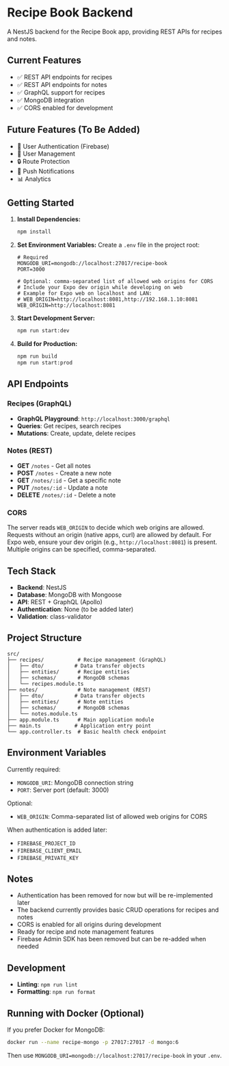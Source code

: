 # Recipe Book Backend

A NestJS backend for the Recipe Book app, providing REST APIs for recipes and notes.

## Current Features
- ✅ REST API endpoints for recipes
- ✅ REST API endpoints for notes  
- ✅ GraphQL support for recipes
- ✅ MongoDB integration
- ✅ CORS enabled for development

## Future Features (To Be Added)
- 🔐 User Authentication (Firebase)
- 👥 User Management
- 🔒 Route Protection
- 📱 Push Notifications
- 📊 Analytics

## Getting Started

1. **Install Dependencies:**
   ```bash
   npm install
   ```

2. **Set Environment Variables:**
   Create a `.env` file in the project root:
   ```env
   # Required
   MONGODB_URI=mongodb://localhost:27017/recipe-book
   PORT=3000

   # Optional: comma-separated list of allowed web origins for CORS
   # Include your Expo dev origin while developing on web
   # Example for Expo web on localhost and LAN:
   # WEB_ORIGIN=http://localhost:8081,http://192.168.1.10:8081
   WEB_ORIGIN=http://localhost:8081
   ```

3. **Start Development Server:**
   ```bash
   npm run start:dev
   ```

4. **Build for Production:**
   ```bash
   npm run build
   npm run start:prod
   ```

## API Endpoints

### Recipes (GraphQL)
- **GraphQL Playground**: `http://localhost:3000/graphql`
- **Queries**: Get recipes, search recipes
- **Mutations**: Create, update, delete recipes

### Notes (REST)
- **GET** `/notes` - Get all notes
- **POST** `/notes` - Create a new note
- **GET** `/notes/:id` - Get a specific note
- **PUT** `/notes/:id` - Update a note
- **DELETE** `/notes/:id` - Delete a note

### CORS

The server reads `WEB_ORIGIN` to decide which web origins are allowed. Requests without an origin (native apps, curl) are allowed by default. For Expo web, ensure your dev origin (e.g., `http://localhost:8081`) is present. Multiple origins can be specified, comma-separated.

## Tech Stack

- **Backend**: NestJS
- **Database**: MongoDB with Mongoose
- **API**: REST + GraphQL (Apollo)
- **Authentication**: None (to be added later)
- **Validation**: class-validator

## Project Structure

```
src/
├── recipes/           # Recipe management (GraphQL)
│   ├── dto/          # Data transfer objects
│   ├── entities/      # Recipe entities
│   ├── schemas/       # MongoDB schemas
│   └── recipes.module.ts
├── notes/             # Note management (REST)
│   ├── dto/          # Data transfer objects
│   ├── entities/      # Note entities
│   ├── schemas/       # MongoDB schemas
│   └── notes.module.ts
├── app.module.ts      # Main application module
├── main.ts           # Application entry point
└── app.controller.ts  # Basic health check endpoint
```

## Environment Variables

Currently required:
- `MONGODB_URI`: MongoDB connection string
- `PORT`: Server port (default: 3000)

Optional:
- `WEB_ORIGIN`: Comma-separated list of allowed web origins for CORS

When authentication is added later:
- `FIREBASE_PROJECT_ID`
- `FIREBASE_CLIENT_EMAIL`
- `FIREBASE_PRIVATE_KEY`

## Notes

- Authentication has been removed for now but will be re-implemented later
- The backend currently provides basic CRUD operations for recipes and notes
- CORS is enabled for all origins during development
- Ready for recipe and note management features
- Firebase Admin SDK has been removed but can be re-added when needed

## Development

- **Linting**: `npm run lint`
- **Formatting**: `npm run format`

## Running with Docker (Optional)

If you prefer Docker for MongoDB:

```bash
docker run --name recipe-mongo -p 27017:27017 -d mongo:6
```

Then use `MONGODB_URI=mongodb://localhost:27017/recipe-book` in your `.env`.
